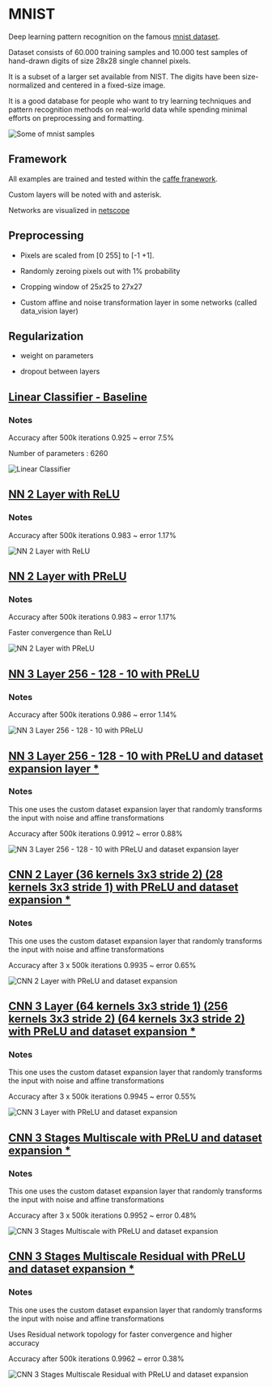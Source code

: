 # MNIST

Deep learning pattern recognition on the famous [mnist dataset](http://yann.lecun.com/exdb/mnist/).

Dataset consists of 60.000 training samples and 10.000 test samples of hand-drawn digits of size 28x28 single channel pixels.

It is a subset of a larger set available from NIST. The digits have been size-normalized and centered in a fixed-size image.

It is a good database for people who want to try learning techniques and pattern recognition methods on real-world data while spending minimal efforts on preprocessing and formatting. 

![Some of mnist samples](images/mnist.png)

## Framework

All examples are trained and tested within the [caffe franework](caffe.berkeleyvision.org/).

Custom layers will be noted with and asterisk.

Networks are visualized in [netscope](https://ethereon.github.io/netscope/#/editor)

## Preprocessing 

* Pixels are scaled from [0 255] to [-1 +1].

* Randomly zeroing pixels out with 1% probability

* Cropping window of 25x25 to 27x27

* Custom affine and noise transformation layer in some networks (called data_vision layer)

## Regularization

* weight on parameters

* dropout between layers

## [Linear Classifier - Baseline](models/linear_classifier.prototxt)

### Notes

Accuracy after 500k iterations 0.925 ~ error 7.5%

Number of parameters : 6260

![Linear Classifier](images/linear_classifier.png)

## [NN 2 Layer with ReLU](models/2_layer_NN_relu.prototxt.prototxt)

### Notes

Accuracy after 500k iterations 0.983 ~ error 1.17%

![NN 2 Layer with ReLU](images/2_layer_NN_relu.png)

## [NN 2 Layer with PReLU](models/2_layer_NN_prelu.prototxt)

### Notes

Accuracy after 500k iterations 0.983 ~ error 1.17%

Faster convergence than ReLU

![NN 2 Layer with PReLU](images/2_layer_NN_prelu.png)

## [NN 3 Layer 256 - 128 - 10 with PReLU](models/3_layer_NN_256_128_10.prototxt)

### Notes

Accuracy after 500k iterations 0.986 ~ error 1.14%

![NN 3 Layer 256 - 128 - 10 with PReLU](images/3_layer_NN_256_128_10_v2.png)

## [NN 3 Layer 256 - 128 - 10 with PReLU and dataset expansion layer \*](models/3_layer_NN_256_128_10_with_dataset_expansion.prototxt)

### Notes

This one uses the custom dataset expansion layer that randomly transforms the input with noise and affine transformations

Accuracy after 500k iterations 0.9912 ~ error 0.88%

![NN 3 Layer 256 - 128 - 10 with PReLU and dataset expansion layer](images/3_layer_NN_256_128_10_with_dataset_expansion.png)

## [CNN 2 Layer (36 kernels 3x3 stride 2) (28 kernels 3x3 stride 1) with PReLU and dataset expansion  \*](models/cnn_2_layer_dataset_expansion.prototxt)

### Notes

This one uses the custom dataset expansion layer that randomly transforms the input with noise and affine transformations

Accuracy after 3 x 500k iterations 0.9935 ~ error 0.65%

![CNN 2 Layer with PReLU and dataset expansion](images/cnn_2_layer_dataset_expansion.png)

## [CNN 3 Layer (64 kernels 3x3 stride 1) (256 kernels 3x3 stride 2) (64 kernels 3x3 stride 2) with PReLU and dataset expansion  \*](models/cnn_3_layer_with_dataset_expansion.prototxt)

### Notes

This one uses the custom dataset expansion layer that randomly transforms the input with noise and affine transformations

Accuracy after 3 x 500k iterations 0.9945 ~ error 0.55%

![CNN 3 Layer with PReLU and dataset expansion](images/cnn_3_layer_with_dataset_expansion.png)

## [CNN 3 Stages Multiscale with PReLU and dataset expansion  \*](models/cnn_3_stages_multiscale_with_dataset_expansion.prototxt)

### Notes

This one uses the custom dataset expansion layer that randomly transforms the input with noise and affine transformations

Accuracy after 3 x 500k iterations 0.9952 ~ error 0.48%

![CNN 3 Stages Multiscale with PReLU and dataset expansion](images/cnn_3_stages_multiscale_with_dataset_expansion.png)

## [CNN 3 Stages Multiscale Residual with PReLU and dataset expansion  \*](models/cnn_3_stages_multiscale_with_prelus_dataset_expansion.prototxt)

### Notes

This one uses the custom dataset expansion layer that randomly transforms the input with noise and affine transformations

Uses Residual network topology for faster convergence and higher accuracy

Accuracy after 500k iterations 0.9962 ~ error 0.38%

![CNN 3 Stages Multiscale Residual with PReLU and dataset expansion](images/cnn_3_multiscale_residual.png)
